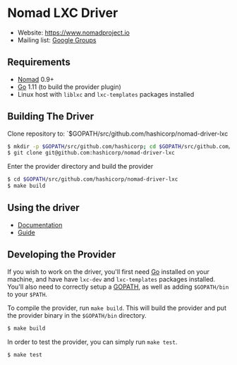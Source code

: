 Nomad LXC Driver
==================

- Website: https://www.nomadproject.io
- Mailing list: [Google Groups](http://groups.google.com/group/nomad-tool)

Requirements
------------

- [Nomad](https://www.nomadproject.io/downloads.html) 0.9+
- [Go](https://golang.org/doc/install) 1.11 (to build the provider plugin)
- Linux host with `liblxc` and `lxc-templates` packages installed

Building The Driver
---------------------

Clone repository to: `$GOPATH/src/github.com/hashicorp/nomad-driver-lxc

```sh
$ mkdir -p $GOPATH/src/github.com/hashicorp; cd $GOPATH/src/github.com/
$ git clone git@github.com:hashicorp/nomad-driver-lxc
```

Enter the provider directory and build the provider

```sh
$ cd $GOPATH/src/github.com/hashicorp/nomad-driver-lxc
$ make build
```

Using the driver
----------------------

- [Documentation](https://www.nomadproject.io/docs/drivers/external/lxc.html)
- [Guide](https://www.nomadproject.io/guides/external/lxc.html)

Developing the Provider
---------------------------

If you wish to work on the driver, you'll first need [Go](http://www.golang.org) installed on your machine, and have have `lxc-dev` and `lxc-templates` packages installed. You'll also need to correctly setup a [GOPATH](http://golang.org/doc/code.html#GOPATH), as well as adding `$GOPATH/bin` to your `$PATH`.

To compile the provider, run `make build`. This will build the provider and put the provider binary in the `$GOPATH/bin` directory.

```sh
$ make build
```

In order to test the provider, you can simply run `make test`.

```sh
$ make test
```
